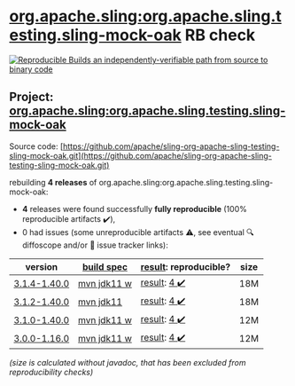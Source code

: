[org.apache.sling:org.apache.sling.testing.sling-mock-oak](https://search.maven.org/artifact/org.apache.sling/org.apache.sling.testing.sling-mock-oak/) RB check
=======

[![Reproducible Builds](https://reproducible-builds.org/images/logos/rb.svg) an independently-verifiable path from source to binary code](https://reproducible-builds.org/)

## Project: [org.apache.sling:org.apache.sling.testing.sling-mock-oak](https://search.maven.org/artifact/org.apache.sling/org.apache.sling.testing.sling-mock-oak/)

Source code: [https://github.com/apache/sling-org-apache-sling-testing-sling-mock-oak.git](https://github.com/apache/sling-org-apache-sling-testing-sling-mock-oak.git)

rebuilding **4 releases** of org.apache.sling:org.apache.sling.testing.sling-mock-oak:
- **4** releases were found successfully **fully reproducible** (100% reproducible artifacts :heavy_check_mark:),
- 0 had issues (some unreproducible artifacts :warning:, see eventual :mag: diffoscope and/or :memo: issue tracker links):

| version | [build spec](/BUILDSPEC.md) | [result](https://reproducible-builds.org/docs/jvm/): reproducible? | size |
| -- | --------- | ------ | -- |
| [3.1.4-1.40.0](https://search.maven.org/artifact/org.apache.sling/org.apache.sling.testing.sling-mock-oak/3.1.4-1.40.0/pom) | [mvn jdk11 w](org.apache.sling.testing.sling-mock-oak-3.1.4-1.40.0.buildspec) | [result](org.apache.sling.testing.sling-mock-oak-3.1.4-1.40.0.buildinfo): [4 :heavy_check_mark: ](org.apache.sling.testing.sling-mock-oak-3.1.4-1.40.0.buildcompare) | 18M |
| [3.1.2-1.40.0](https://search.maven.org/artifact/org.apache.sling/org.apache.sling.testing.sling-mock-oak/3.1.2-1.40.0/pom) | [mvn jdk11](org.apache.sling.testing.sling-mock-oak-3.1.2-1.40.0.buildspec) | [result](org.apache.sling.testing.sling-mock-oak-3.1.2-1.40.0.buildinfo): [4 :heavy_check_mark: ](org.apache.sling.testing.sling-mock-oak-3.1.2-1.40.0.buildcompare) | 18M |
| [3.1.0-1.40.0](https://search.maven.org/artifact/org.apache.sling/org.apache.sling.testing.sling-mock-oak/3.1.0-1.40.0/pom) | [mvn jdk11 w](org.apache.sling.testing.sling-mock-oak-3.1.0-1.40.0.buildspec) | [result](org.apache.sling.testing.sling-mock-oak-3.1.0-1.40.0.buildinfo): [4 :heavy_check_mark: ](org.apache.sling.testing.sling-mock-oak-3.1.0-1.40.0.buildcompare) | 12M |
| [3.0.0-1.16.0](https://search.maven.org/artifact/org.apache.sling/org.apache.sling.testing.sling-mock-oak/3.0.0-1.16.0/pom) | [mvn jdk11 w](org.apache.sling.testing.sling-mock-oak-3.0.0-1.16.0.buildspec) | [result](org.apache.sling.testing.sling-mock-oak-3.0.0-1.16.0.buildinfo): [4 :heavy_check_mark: ](org.apache.sling.testing.sling-mock-oak-3.0.0-1.16.0.buildcompare) | 12M |

<i>(size is calculated without javadoc, that has been excluded from reproducibility checks)</i>
